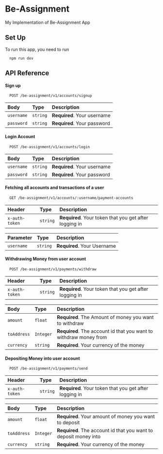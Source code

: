 
# Be-Assignment

My Implementation of Be-Assignment App

## Set Up

To run this app, you need to run

```
  npm run dev
```

## API Reference

#### Sign up

```http
  POST /be-assignment/v1/accounts/signup
```

| Body | Type     | Description                |
| :-------- | :------- | :------------------------- |
| `username` | `string` | **Required**. Your username |
| `password` | `string` | **Required**. Your password |



#### Login Account

```http
  POST /be-assignment/v1/accounts/login
```

| Body | Type     | Description                |
| :-------- | :------- | :------------------------- |
| `username` | `string` | **Required**. Your username |
| `password` | `string` | **Required**. Your password |


#### Fetching all accounts and transactions of a user

```http
  GET /be-assignment/v1/accounts/:username/payment-accounts
```

| Header | Type     | Description                |
| :-------- | :------- | :------------------------- |
| `x-auth-token` | `string` | **Required**. Your token that you get after logging in |


| Parameter | Type     | Description                |
| :-------- | :------- | :------------------------- |
| `username` | `string` | **Required**. Your Username |


#### Withdrawing Money from user account

```http
  POST /be-assignment/v1/payments/withdraw
```

| Header | Type     | Description                |
| :-------- | :------- | :------------------------- |
| `x-auth-token` | `string` | **Required**. Your token that you get after logging in |


| Body | Type     | Description                |
| :-------- | :------- | :------------------------- |
| `amount` | `float` | **Required**. The Amount of money you want to withdraw |
| `toAddress` | `Integer` | **Required**. The account id that you want to withdraw money from |
| `currency` | `string` | **Required**. Your currency of the money |

#### Depositing Money into user account

```http
  POST /be-assignment/v1/payments/send
```

| Header | Type     | Description                |
| :-------- | :------- | :------------------------- |
| `x-auth-token` | `string` | **Required**. Your token that you get after logging in |


| Body | Type     | Description                |
| :-------- | :------- | :------------------------- |
| `amount` | `float` | **Required**. Your amount of money you want to deposit |
| `toAddress` | `Integer` | **Required**. The account id that you want to deposit money into |
| `currency` | `string` | **Required**. Your currency of the money |